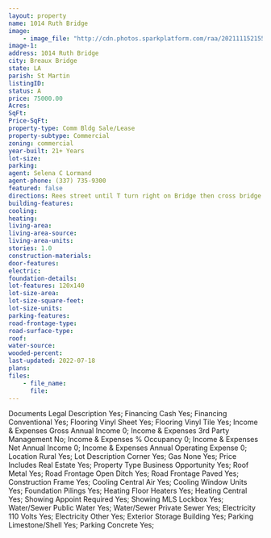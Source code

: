 ```yaml
---
layout: property
name: 1014 Ruth Bridge 
image:
    - image_file: "http://cdn.photos.sparkplatform.com/raa/20211115215522081488000000.jpg"
image-1:
address: 1014 Ruth Bridge 
city: Breaux Bridge
state: LA
parish: St Martin
listingID: 
status: A
price: 75000.00
Acres: 
SqFt: 
Price-SqFt: 
property-type: Comm Bldg Sale/Lease
property-subtype: Commercial
zoning: commercial
year-built: 21+ Years
lot-size: 
parking: 
agent: Selena C Lormand
agent-phone: (337) 735-9300
featured: false
directions: Rees street until T turn right on Bridge then cross bridge left on Main St ( Hwy 31) travel 3-4 miles then turn left on Ruth Bridge Hwy (LA Hwy 351) right after Dollar Store property will be on the right on corner of Ruth Bridge an Adley Loop.
building-features: 
cooling: 
heating: 
living-area: 
living-area-source: 
living-area-units: 
stories: 1.0
construction-materials: 
door-features: 
electric: 
foundation-details: 
lot-features: 120x140
lot-size-area: 
lot-size-square-feet: 
lot-size-units: 
parking-features: 
road-frontage-type: 
road-surface-type: 
roof: 
water-source: 
wooded-percent: 
last-updated: 2022-07-18
plans: 
files:
    - file_name:
      file:
---
```

Documents	Legal Description	Yes;
Financing	Cash	Yes;
Financing	Conventional	Yes;
Flooring	Vinyl Sheet	Yes;
Flooring	Vinyl Tile	Yes;
Income & Expenses	Gross Annual Income	0;
Income & Expenses	3rd Party Management	No;
Income & Expenses	% Occupancy	0;
Income & Expenses	Net Annual Income	0;
Income & Expenses	Annual Operating Expense	0;
Location	Rural	Yes;
Lot Description	Corner	Yes;
Gas	None	Yes;
Price Includes	Real Estate	Yes;
Property Type	Business Opportunity	Yes;
Roof	Metal	Yes;
Road Frontage	Open Ditch	Yes;
Road Frontage	Paved	Yes;
Construction	Frame	Yes;
Cooling	Central Air	Yes;
Cooling	Window Units	Yes;
Foundation	Pilings	Yes;
Heating	Floor Heaters	Yes;
Heating	Central	Yes;
Showing	Appoint Required	Yes;
Showing	MLS Lockbox	Yes;
Water/Sewer	Public Water	Yes;
Water/Sewer	Private Sewer	Yes;
Electricity	110 Volts	Yes;
Electricity	Other	Yes;
Exterior	Storage Building	Yes;
Parking	Limestone/Shell	Yes;
Parking	Concrete	Yes;

